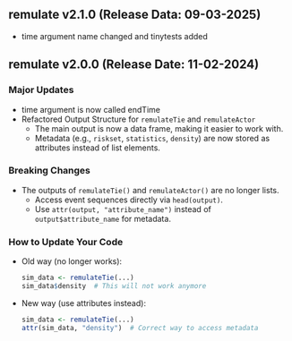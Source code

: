 ## remulate v2.1.0 (Release Data: 09-03-2025)
- time argument name changed and tinytests added

## remulate v2.0.0 (Release Date: 11-02-2024)

### Major Updates
- time argument is now called endTime
-   Refactored Output Structure for `remulateTie` and `remulateActor`
    -   The main output is now a data frame, making it easier to work with.
    -   Metadata (e.g., `riskset`, `statistics`, `density`) are now stored as attributes instead of list elements.

### Breaking Changes

-   The outputs of `remulateTie()` and `remulateActor()` are no longer lists.
    -   Access event sequences directly via `head(output)`.
    -   Use `attr(output, "attribute_name")` instead of `output$attribute_name` for metadata.

### How to Update Your Code

-   Old way (no longer works):

    ``` r
    sim_data <- remulateTie(...)
    sim_data$density  # This will not work anymore
    ```

-   New way (use attributes instead):

    ``` r
    sim_data <- remulateTie(...)
    attr(sim_data, "density")  # Correct way to access metadata
    ```
